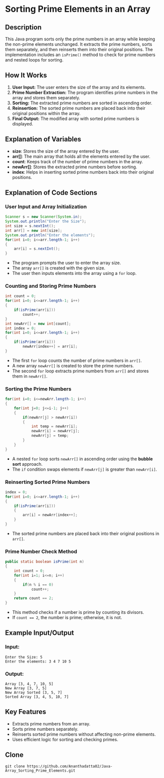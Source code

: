 # Sorting Prime Elements in an Array

## Description
This Java program sorts only the prime numbers in an array while keeping the non-prime elements unchanged. It extracts the prime numbers, sorts them separately, and then reinserts them into their original positions. The implementation includes an `isPrime()` method to check for prime numbers and nested loops for sorting.

## How It Works
1. **User Input:** The user enters the size of the array and its elements.
2. **Prime Number Extraction:** The program identifies prime numbers in the array and stores them separately.
3. **Sorting:** The extracted prime numbers are sorted in ascending order.
4. **Reinsertion:** The sorted prime numbers are placed back into their original positions within the array.
5. **Final Output:** The modified array with sorted prime numbers is displayed.

## Explanation of Variables
- **size**: Stores the size of the array entered by the user.
- **arr[]**: The main array that holds all the elements entered by the user.
- **count**: Keeps track of the number of prime numbers in the array.
- **newArr[]**: Stores the extracted prime numbers before sorting.
- **index**: Helps in inserting sorted prime numbers back into their original positions.

## Explanation of Code Sections

### User Input and Array Initialization
```java
Scanner s = new Scanner(System.in);
System.out.println("Enter the Size");
int size = s.nextInt();
int arr[] = new int[size];
System.out.println("Enter the elements");
for(int i=0; i<=arr.length-1; i++)
{
    arr[i] = s.nextInt();
}
```
- The program prompts the user to enter the array size.
- The array `arr[]` is created with the given size.
- The user then inputs elements into the array using a `for` loop.

### Counting and Storing Prime Numbers
```java
int count = 0;
for(int i=0; i<=arr.length-1; i++)
{
    if(isPrime(arr[i]))
        count++;
}
int newArr[] = new int[count];
int index = 0;
for(int i=0; i<=arr.length-1; i++)
{
    if(isPrime(arr[i]))
        newArr[index++] = arr[i];
}
```
- The first `for` loop counts the number of prime numbers in `arr[]`.
- A new array `newArr[]` is created to store the prime numbers.
- The second `for` loop extracts prime numbers from `arr[]` and stores them in `newArr[]`.

### Sorting the Prime Numbers
```java
for(int i=0; i<=newArr.length-1; i++)
{
    for(int j=0; j<=i-1; j++)
    {
        if(newArr[j] > newArr[i])
        {
            int temp = newArr[i];
            newArr[i] = newArr[j];
            newArr[j] = temp;
        }
    }
}
```
- A nested `for` loop sorts `newArr[]` in ascending order using the **bubble sort** approach.
- The `if` condition swaps elements if `newArr[j]` is greater than `newArr[i]`.

### Reinserting Sorted Prime Numbers
```java
index = 0;
for(int i=0; i<=arr.length-1; i++)
{
    if(isPrime(arr[i]))
    {
        arr[i] = newArr[index++];
    }
}
```
- The sorted prime numbers are placed back into their original positions in `arr[]`.

### Prime Number Check Method
```java
public static boolean isPrime(int n)
{
    int count = 0;
    for(int i=1; i<=n; i++)
    {
        if(n % i == 0)
            count++;
    }
    return count == 2;
}
```
- This method checks if a number is prime by counting its divisors.
- If `count == 2`, the number is prime; otherwise, it is not.

## Example Input/Output
### Input:
```
Enter the Size: 5
Enter the elements: 3 4 7 10 5
```
### Output:
```
Array [3, 4, 7, 10, 5]
New Array [3, 7, 5]
New Array Sorted [3, 5, 7]
Sorted Array [3, 4, 5, 10, 7]
```
## Key Features
- Extracts prime numbers from an array.
- Sorts prime numbers separately.
- Reinserts sorted prime numbers without affecting non-prime elements.
- Uses efficient logic for sorting and checking primes.

## Clone
```
git clone https://github.com/Ananthadatta02/Java-Array_Sorting_Prime_Elements.git
```
